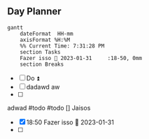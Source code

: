 ## Day Planner
```mermaid
gantt
    dateFormat  HH-mm
    axisFormat %H:%M
    %% Current Time: 7:31:28 PM
    section Tasks
    Fazer isso 📅 2023-01-31     :18-50, 0mm
    section Breaks

```

- [ ] Do ⏫ 
- [ ] dadawd aw
- [ ]  

adwad
#todo #todo 
[] Jaisos

- [x] 18:50 Fazer isso 📅 2023-01-31
- [ ] 
